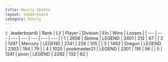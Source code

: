 ```yaml
---
title: Hourly Update
layout: leaderboard
category: hourly
---
```


{: .leaderboard}
| Rank | LV | Player | Division | Elo | Wins | Losses |
| --- | --- | --- | --- | --- | --- | --- |
| <span data-change="0">1</span> | 2656 | <span title="ID: 353063">Sktima</span> | LEGEND | <span data-change="0">2401</span> | <span data-change="0">212</span> | <span data-change="0">67</span> |
| <span data-change="0">2</span> | 1297 | <span title="ID: 692745">Mercury</span> | LEGEND | <span data-change="0">2341</span> | <span data-change="0">226</span> | <span data-change="0">105</span> |
| <span data-change="0">3</span> | 1462 | <span title="ID: 337810">Dregun</span> | LEGEND | <span data-change="0">2303</span> | <span data-change="0">194</span> | <span data-change="0">79</span> |
| <span data-change="0">4</span> | 1025 | <span title="ID: 652474">pookmaster21</span> | LEGEND | <span data-change="0">2301</span> | <span data-change="0">116</span> | <span data-change="0">56</span> |
| <span data-change="1">5</span> | 1241 | <span title="ID: 540690">poon</span> | LEGEND | <span data-change="12">2292</span> | <span data-change="2">132</span> | <span data-change="0">62</span> |